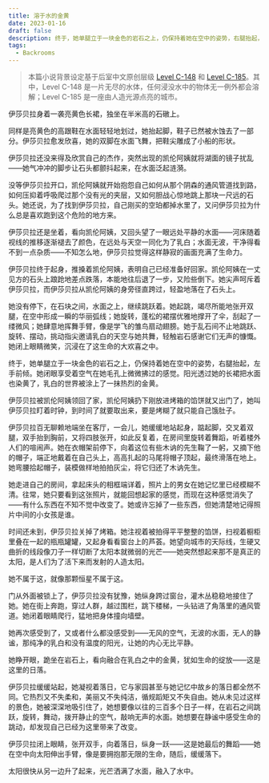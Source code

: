 ```yaml
---
title: 溶于水的金黄
date: 2023-01-16
draft: false
description: 终于，她单腿立于一块金色的岩石之上，仍保持着她在空中的姿势，右腿抬起，左手前倾。她闭眼享受着空气在她毛孔上微微拂过的感觉。阳光透过她的长裙把水面也染黄了，乳白的世界被涂上了一抹热烈的金黄。
tags:
  - Backrooms
---
```


> 本篇小说背景设定基于后室中文原创层级 [Level C-148](http://backrooms-wiki-cn.wikidot.com/level-c-148) 和 [Level C-185](http://backrooms-wiki-cn.wikidot.com/level-c-185)。其中，Level C-148 是一片无尽的水体，任何浸没水中的物体无一例外都会溶解；Level C-185 是一座由人造光源点亮的城市。

伊莎贝拉身着一袭亮黄色长裙，独坐在半米高的石礅上。

同样是亮黄色的高跟鞋在水面轻轻地划过，她抬起脚，鞋子已然被水蚀去了一部分。伊莎贝拉愈发欣喜，她的双脚在水面飞舞，把鞋尖雕成了小船的形状。

伊莎贝拉还没来得及欣赏自己的杰作，突然出现的凯伦阿姨就将湖面的镜子扰乱——她气冲冲的脚步让石头都颤抖起来，在水面泛起涟漪。

没等伊莎贝拉开口，凯伦阿姨就开始抱怨自己如何从那个阴森的通风管道找到路，如何压抑着呼吸爬过那个没有光的夹层，又如何胆战心惊地跳上那块一尺远的石头。她还说，为了找到伊莎贝拉，自己刚买的空珀都掉水里了，又问伊莎贝拉为什么总是喜欢跑到这个危险的地方来。

伊莎贝拉还是坐着，看向凯伦阿姨，又回头望了一眼远处平静的水面——河床随着视线的推移逐渐褪去了颜色，在远处与天空一同化为了乳白；水面无波，干净得看不到一点杂质——不知怎么地，伊莎贝拉觉得这样静寂的画面充满了生命力。

伊莎贝拉终于起身，推搡着凯伦阿姨，表明自己已经准备好回家。凯伦阿姨在一丈见方的石头上踉跄地差点跌落，本能地往后退了一步，又险些倒下。她尖声呵斥着伊莎贝拉，而伊莎贝拉从凯伦阿姨的身旁径直跨过，轻盈地落在了石头上。

她没有停下，在石块之间，水面之上，继续跳跃着。她起跳，竭尽所能地张开双腿，在空中形成一瞬的华丽弧线；她旋转，蓬松的裙摆优雅地撑开了伞，刮起了一缕微风；她肆意地挥舞手臂，像是学飞的雏鸟扇动翅膀。她于乱石间不止地跳跃、旋转、摆动，挑动指尖邀请乳白的天空与她共舞，轻触岩石感谢它们无声的慷慨。她闭上眼睛微笑，沉浸在了这生命的大欢喜之中。

终于，她单腿立于一块金色的岩石之上，仍保持着她在空中的姿势，右腿抬起，左手前倾。她闭眼享受着空气在她毛孔上微微拂过的感觉。阳光透过她的长裙把水面也染黄了，乳白的世界被涂上了一抹热烈的金黄。

伊莎贝拉被凯伦阿姨领回了家，凯伦阿姨扔下刚放进烤箱的馅饼就又出门了，她叫伊莎贝拉盯着时钟，到时间了就要取出来，要是烤糊了就只能自己饿肚子。

伊莎贝拉百无聊赖地端坐在客厅，一会儿，她缓缓地站起身，踮起脚，交叉着双腿，双手抬到胸前，又将四肢张开，如此反复着，在房间里旋转着舞蹈，听着楼外人们的喧闹声。她在衣帽架前停下，向着这位有些木讷的先生鞠了一躬，又摘下他的帽子，端正地戴着在自己头上，高高扎起的马尾将帽子顶起，最终滑落在地上。她弯腰拾起帽子，装模做样地拍拍灰尘，将它归还了木讷先生。

她走进自己的房间，拿起床头的相框端详着，照片上的男女在她记忆里已经模糊不清。往常，她只要看到这张照片，就能回想起家的感觉，而现在这种感觉消失了——有什么东西在不知不觉中改变了。她或许忘掉了一些东西，但她清楚地记得照片中间的小女孩是谁。

时间还未到，伊莎贝拉关掉了烤箱。她注视着被拍得平平整整的馅饼，扫视着橱柜里叠在一起的瓶瓶罐罐，又起身看看窗台上的芦荟。她望向城市的天际线，生硬又曲折的线段像刀子一样切断了太阳本就微弱的光芒——她突然想起来那不是真正的太阳，是人们为了活下来而发射的人造太阳。

她不属于这，就像那颗恒星不属于这。

门从外面被锁上了，伊莎贝拉没有犹豫，她纵身跨过窗台，灌木丛稳稳地接住了她。她在街上奔跑，穿过人群，越过围栏，跳下楼梯，一头钻进了角落里的通风管道。她闭着眼睛爬行，猛地把身体撞向墙壁。

她再次感受到了，又或者什么都没感受到——无风的空气，无波的水面，无人的静谧，那纯净的乳白和没有温度的阳光，让她的内心无比平静。

她睁开眼，跪坐在岩石上，看向融合在乳白之中的金黄，犹如生命的绽放——这是这里的日落。

伊莎贝拉缓缓站起，她凝视着落日，它与家园甚至与她记忆中故乡的落日都全然不同。它热烈又不失柔和，美丽又不失纯洁，循规蹈矩又不失自由。她从未见过这样的景色，她被深深地吸引住了，她想要像以往的三百多个日子一样，在岩石之间跳跃，旋转，舞动，拨开静止的空气，敲响无声的水面。她想要在静谧中感受生命的跳动，却发现自己已经为这里带来了改变。

伊莎贝拉闭上眼睛，张开双手，向着落日，纵身一跃——这是她最后的舞蹈——她在空中向太阳伸出手臂，像是要拥抱那无限的生命，随后，缓缓落下。

太阳很快从另一边升了起来，光芒洒满了水面，融入了水中。
